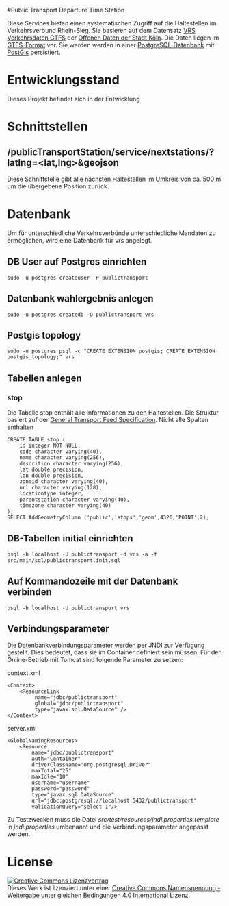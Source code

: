 #Public Transport Departure Time Station

Diese Services bieten einen systematischen Zugriff auf die Haltestellen im Verkehrsverbund Rhein-Sieg. Sie basieren auf dem Datensatz [VRS Verkehrsdaten GTFS](https://www.offenedaten-koeln.de/dataset/vrs-verkehrsdaten-gtfs) der [Offenen Daten der Stadt Köln](https://www.offenedaten-koeln.de/). Die Daten liegen im [GTFS-Format](https://developers.google.com/transit/gtfs/) vor. Sie werden werden in einer [PostgreSQL-Datenbank](https://www.postgresql.org/) mit [PostGis](http://www.postgis.net/) persistiert.

# Entwicklungsstand

Dieses Projekt befindet sich in der Entwicklung

# Schnittstellen

## /publicTransportStation/service/nextstations/?latlng=<lat,lng>&geojson

Diese Schnittstelle gibt alle nächsten Haltestellen im Umkreis von ca. 500 m um die übergebene Position zurück.

# Datenbank

Um für unterschiedliche Verkehrsverbünde unterschiedliche Mandaten zu ermöglichen, wird eine Datenbank für vrs angelegt.

## DB User auf Postgres einrichten

    sudo -u postgres createuser -P publictransport
    
## Datenbank wahlergebnis anlegen

    sudo -u postgres createdb -O publictransport vrs

## Postgis topology

    sudo -u postgres psql -c "CREATE EXTENSION postgis; CREATE EXTENSION postgis_topology;" vrs
    
## Tabellen anlegen

### stop

Die Tabelle stop enthält alle Informationen zu den Haltestellen. Die Struktur basiert auf der [General Transport Feed Specification](https://de.wikipedia.org/wiki/General_Transit_Feed_Specification). Nicht alle Spalten enthalten 

	CREATE TABLE stop (
	    id integer NOT NULL,
	    code character varying(40),
	    name character varying(256),
	    descrition character varying(256),
	    lat double precision,
	    lon double precision,
	    zoneid character varying(40),
	    url character varying(128),
	    locationtype integer,
	    parentstation character varying(40),
	    timezone character varying(40)
	);	
	SELECT AddGeometryColumn ('public','stops','geom',4326,'POINT',2);
	
## DB-Tabellen initial einrichten

    psql -h localhost -U publictransport -d vrs -a -f src/main/sql/publictransport.init.sql
    
## Auf Kommandozeile mit der Datenbank verbinden

    psql -h localhost -U publictransport vrs


## Verbindungsparameter

Die Datenbankverbindungsparameter werden per JNDI zur Verfügung gestellt. Dies bedeutet, dass sie im Container definiert sein müssen. Für den Online-Betrieb mit
Tomcat sind folgende Parameter zu setzen:

context.xml

    <Context>
        <ResourceLink 
             name="jdbc/publictransport" 
             global="jdbc/publictransport"
             type="javax.sql.DataSource" />
    </Context> 

server.xml

    <GlobalNamingResources>
        <Resource 
            name="jdbc/publictransport"
            auth="Container"
            driverClassName="org.postgresql.Driver"
            maxTotal="25" 
            maxIdle="10"
            username="username"
            password="password"
            type="javax.sql.DataSource"
            url="jdbc:postgresql://localhost:5432/publictransport"
            validationQuery="select 1"/>

Zu Testzwecken muss die Datei _src/test/resources/jndi.properties.template_ in _jndi.properties_ umbenannt und die Verbindungsparameter angepasst werden.

# License

<a rel="license" href="http://creativecommons.org/licenses/by-sa/4.0/"><img alt="Creative Commons Lizenzvertrag" style="border-width:0" src="https://i.creativecommons.org/l/by-sa/4.0/88x31.png" /></a><br />Dieses Werk ist lizenziert unter einer <a rel="license" href="http://creativecommons.org/licenses/by-sa/4.0/">Creative Commons Namensnennung - Weitergabe unter gleichen Bedingungen 4.0 International Lizenz</a>.

